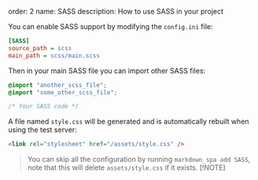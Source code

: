 order: 2
name: SASS
description: How to use SASS in your project

You can enable SASS support by modifying the `config.ini` file:
```ini
[SASS]
source_path = scss
main_path = scss/main.scss
```

Then in your main SASS file you can import other SASS files:
```scss
@import "another_scss_file";
@import "some_other_scss_file";

/* Your SASS code */
```

A file named `style.css` will be generated and is automatically rebuilt when using the test server:
```html
<link rel="stylesheet" href="/assets/style.css" />
```

> You can skip all the configuration by running `markdown_spa add SASS`, note that this will delete `assets/style.css` if it exists.
> [!NOTE]
